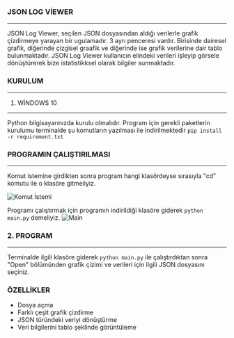 ### JSON LOG VİEWER
---
JSON Log Viewer, seçilen JSON dosyasından aldığı verilerle grafik çizdirmeye yarayan bir ugulamadır. 3 ayrı penceresi vardır. Birisinde dairesel grafik, diğerinde çizgisel graafik ve diğerinde ise grafik verilerine dair tablo bulunmaktadır. 
JSON Log Viewer kullanıcın elindeki verileri işleyip görsele dönüştürerek bize istatistikksel olarak bilgiler sunmaktadır.

### KURULUM
---
1. WİNDOWS 10
---
Python bilgisayarınızda kurulu olmalıdır. Program için gerekli paketlerin kurulumu terminalde şu komutların yazılması ile indirilmektedir
``` pip install -r requirement.txt ```

### PROGRAMIN ÇALIŞTIRILMASI
---
Komut istemine girdikten sonra program hangi klasördeyse sırasıyla "cd" komutu ile o klasöre gitmeliyiz.

![Komut İstemi](https://user-images.githubusercontent.com/77548130/133633217-801fd841-222d-4bca-a4f1-481b4982f1da.JPG)

Programı çalıştırmak için programın indirildiği klasöre giderek ``` python main.py ``` demeliyiz.
![Main](https://user-images.githubusercontent.com/77548130/133633486-64ce00d5-130d-4794-b038-f6b7d5c76b30.JPG)


### 2. PROGRAM
---
Terminalde ilgili klasöre giderek ``` python main.py ``` ile çalıştırdıktan sonra "Open" bölümünden grafik çizimi ve verileri için ilgili JSON dosyasını seçiniz.

### ÖZELLİKLER
* Dosya açma
* Farklı çeşit grafik çizdirme
* JSON türündeki veriyi dönüştürme
* Veri bilgilerini tablo şeklinde görüntüleme



